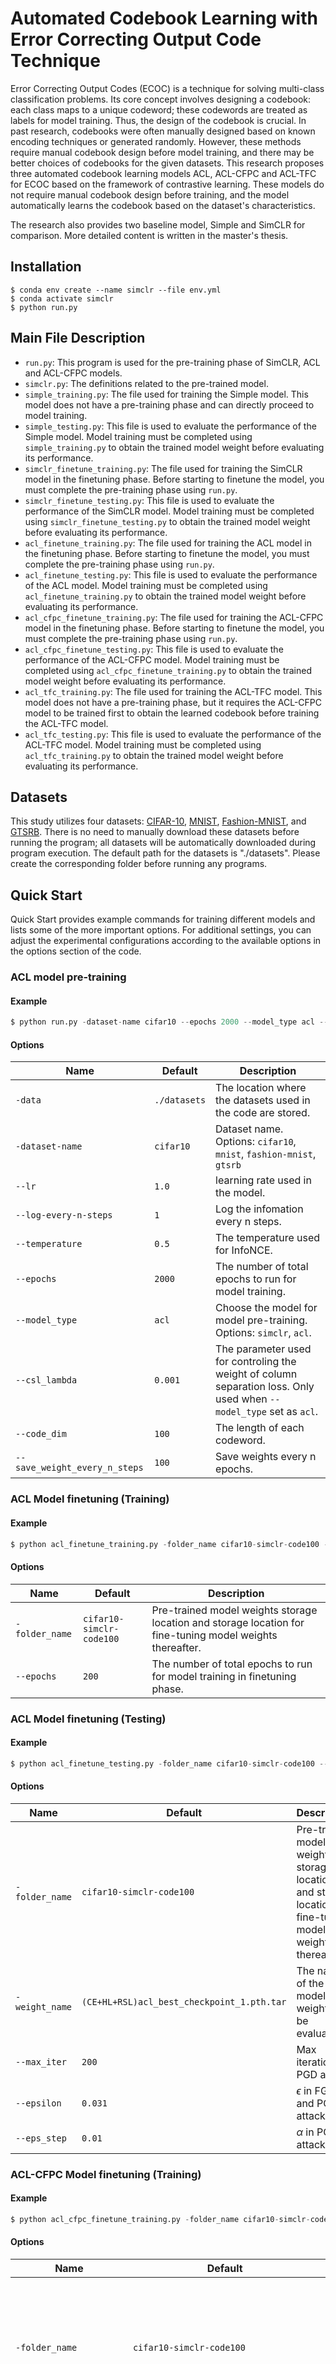 # Automated Codebook Learning with Error Correcting Output Code Technique

Error Correcting Output Codes (ECOC) is a technique for solving multi-class classification problems. Its core concept involves designing a codebook: each class maps to a unique codeword; these codewords are treated as labels for model training. Thus, the design of the codebook is crucial. In past research, codebooks were often manually designed based on known encoding techniques or generated randomly. However, these methods require manual codebook design before model training, and there may be better choices of codebooks for the given datasets. This research proposes three automated codebook learning models ACL, ACL-CFPC and ACL-TFC for ECOC based on the framework of contrastive learning. These models do not require manual codebook design before training, and the model automatically learns the codebook based on the dataset's characteristics. 

The research also provides two baseline model, Simple and SimCLR for comparison. More detailed content is written in the master's thesis.
## Installation

```
$ conda env create --name simclr --file env.yml
$ conda activate simclr
$ python run.py
```

## Main File Description
* `run.py`: This program is used for the pre-training phase of SimCLR, ACL and ACL-CFPC models.
* `simclr.py`: The definitions related to the pre-trained model.
* `simple_training.py`: The file used for training the Simple model. This model does not have a pre-training phase and can directly proceed to model training.
* `simple_testing.py`: This file is used to evaluate the performance of the Simple model. Model training must be completed using `simple_training.py` to obtain the trained model weight before evaluating its performance.
* `simclr_finetune_training.py`: The file used for training the SimCLR model in the finetuning phase. Before starting to finetune the model, you must complete the pre-training phase using `run.py`.
* `simclr_finetune_testing.py`: This file is used to evaluate the performance of the SimCLR model. Model training must be completed using `simclr_finetune_testing.py` to obtain the trained model weight before evaluating its performance.
* `acl_finetune_training.py`: The file used for training the ACL model in the finetuning phase. Before starting to finetune the model, you must complete the pre-training phase using `run.py`.
* `acl_finetune_testing.py`: This file is used to evaluate the performance of the ACL model. Model training must be completed using `acl_finetune_training.py` to obtain the trained model weight before evaluating its performance.
* `acl_cfpc_finetune_training.py`: The file used for training the ACL-CFPC model in the finetuning phase. Before starting to finetune the model, you must complete the pre-training phase using `run.py`.
* `acl_cfpc_finetune_testing.py`: This file is used to evaluate the performance of the ACL-CFPC model. Model training must be completed using `acl_cfpc_finetune_training.py` to obtain the trained model weight before evaluating its performance.
* `acl_tfc_training.py`: The file used for training the ACL-TFC model. This model does not have a pre-training phase, but it requires the ACL-CFPC model to be trained first to obtain the learned codebook before training the ACL-TFC model.
* `acl_tfc_testing.py`: This file is used to evaluate the performance of the ACL-TFC model. Model training must be completed using `acl_tfc_training.py` to obtain the trained model weight before evaluating its performance.


## Datasets
This study utilizes four datasets: [CIFAR-10](https://www.tensorflow.org/datasets/catalog/cifar10), [MNIST](https://www.tensorflow.org/datasets/catalog/mnist), [Fashion-MNIST](https://www.tensorflow.org/datasets/catalog/fashion_mnist), and [GTSRB](https://www.tensorflow.org/datasets/catalog/visual_domain_decathlon). There is no need to manually download these datasets before running the program; all datasets will be automatically downloaded during program execution. The default path for the datasets is "./datasets". Please create the corresponding folder before running any programs.

## Quick Start
Quick Start provides example commands for training different models and lists some of the more important options. For additional settings, you can adjust the experimental configurations according to the available options in the options section of the code.

### ACL model pre-training
#### Example

```python
$ python run.py -dataset-name cifar10 --epochs 2000 --model_type acl --csl_lambda 0.001 --code_dim 100 --save_weight_every_n_steps 100
```

#### Options
| Name      | Default | Description |
|-----------|---------|-------------|
| `-data` | `./datasets`   | The location where the datasets used in the code are stored.  |
| `-dataset-name` | `cifar10`   | Dataset name.  <br/> Options: `cifar10`, `mnist`, `fashion-mnist`, `gtsrb`|
| `--lr` | `1.0`   | learning rate used in the model. |
| `--log-every-n-steps` | `1`   | Log the infomation every n steps. |
| `--temperature` | `0.5`   | The temperature used for InfoNCE. |
| `--epochs` | `2000`   | The number of total epochs to run for model training. |
| `--model_type` | `acl`   | Choose the model for model pre-training. <br/> Options: `simclr`, `acl`. |
| `--csl_lambda` | `0.001`   | The parameter used for controling the weight of column separation loss. Only used when `--model_type` set as `acl`. |
| `--code_dim` | `100`   | The length of each codeword. |
| `--save_weight_every_n_steps` | `100`   |Save weights every n epochs. |

### ACL Model finetuning (Training)
#### Example

```python
$ python acl_finetune_training.py -folder_name cifar10-simclr-code100 --epochs 200 --pretrain_epochs 1800 
```

#### Options
| Name      | Default | Description |
|-----------|---------|-------------|
| `-folder_name` | `cifar10-simclr-code100`   | Pre-trained model weights storage location and storage location for fine-tuning model weights thereafter.  |
| `--epochs` | `200`   | The number of total epochs to run for model training in finetuning phase. |

### ACL Model finetuning (Testing)
#### Example

```python
$ python acl_finetune_testing.py -folder_name cifar10-simclr-code100 --attack_type FGSM 
```

#### Options
| Name      | Default | Description |
|-----------|---------|-------------|
| `-folder_name` | `cifar10-simclr-code100`   | Pre-trained model weights storage location and storage location for fine-tuning model weights thereafter.  |
| `-weight_name` | `(CE+HL+RSL)acl_best_checkpoint_1.pth.tar`   | The name of the model weights to be evaluated. |
| `--max_iter` | `200`   | Max iteration for PGD attack.  |
| `--epsilon` | `0.031`   | $\epsilon$ in FGSM and PGD attack.  |
| `--eps_step` | `0.01`   | $\alpha$ in PGD attack. |



### ACL-CFPC Model finetuning (Training)
#### Example

```python
$ python acl_cfpc_finetune_training.py -folder_name cifar10-simclr-code100 --epochs 200 --pretrain_epochs 1800 -learned_codebook_name (CE+HL+RSL)cifar10_100bits_codebooks
```

#### Options
| Name      | Default | Description |
|-----------|---------|-------------|
| `-folder_name` | `cifar10-simclr-code100`   | Pre-trained model weights storage location and storage location for fine-tuning model weights thereafter.  |
| `--epochs` | `200`   | The number of total epochs to run for model training in finetuning phase. |
| `-learned_codebook_name` | `(CE+HL+RSL)cifar10_100bits_codebooks`   | Learned codebook name generated from ACL-CFPC model. |

### ACL-TFC Model Training
#### Example

```python
$ python acl_tfc_training.py -folder_name cifar10-simclr-code100 -dataset_name cifar10 --epochs 2000 -learned_codebook (CE+HL+RSL)cifar10_100bits_codebooks.npy --code_dim 100
```

#### Options
| Name      | Default | Description |
|-----------|---------|-------------|
| `-folder_name` | `cifar10-simclr-code100`   | The storage location for the model weights thereafter.  |
| `-dataset_name` | `cifar10`   | Dataset name.  <br/> Options: `cifar10`, `mnist`, `fashion-mnist`, `gtsrb`|
| `--epochs` | `2000`   | The number of total epochs to run for model training. |
| `-learned_codebook` | `(CE+HL+RSL)cifar10_100bits_codebooks.npy`   | Learned codebook generated from ACL-CFPC model. |
| `--code_dim` | `100`   | The length of each codeword. |
| `--temperature` | `0.5`   | The temperature used for InfoNCE. |
> [!WARNING]  
> The length of the codewords in learned codebook must match to the arch of the ACL-TFC model.



## Config file

Before running SimCLR, make sure you choose the correct running configurations. You can change the running configurations by passing keyword arguments to the ```run.py``` file.

```python

$ python run.py -data ./datasets --dataset-name stl10 --log-every-n-steps 100 --epochs 100 

```

If you want to run it on CPU (for debugging purposes) use the ```--disable-cuda``` option.

For 16-bit precision GPU training, there **NO** need to to install [NVIDIA apex](https://github.com/NVIDIA/apex). Just use the ```--fp16_precision``` flag and this implementation will use [Pytorch built in AMP training](https://pytorch.org/docs/stable/notes/amp_examples.html).

## Feature Evaluation

Feature evaluation is done using a linear model protocol. 

First, we learned features using SimCLR on the ```STL10 unsupervised``` set. Then, we train a linear classifier on top of the frozen features from SimCLR. The linear model is trained on features extracted from the ```STL10 train``` set and evaluated on the ```STL10 test``` set. 

Check the [![Open In Colab](https://colab.research.google.com/assets/colab-badge.svg)](https://github.com/sthalles/SimCLR/blob/simclr-refactor/feature_eval/mini_batch_logistic_regression_evaluator.ipynb) notebook for reproducibility.

Note that SimCLR benefits from **longer training**.

| Linear Classification      | Dataset | Feature Extractor | Architecture                                                                    | Feature dimensionality | Projection Head dimensionality | Epochs | Top1 % |
|----------------------------|---------|-------------------|---------------------------------------------------------------------------------|------------------------|--------------------------------|--------|--------|
| Logistic Regression (Adam) | STL10   | SimCLR            | [ResNet-18](https://drive.google.com/open?id=14_nH2FkyKbt61cieQDiSbBVNP8-gtwgF) | 512                    | 128                            | 100    | 74.45  |
| Logistic Regression (Adam) | CIFAR10 | SimCLR            | [ResNet-18](https://drive.google.com/open?id=1lc2aoVtrAetGn0PnTkOyFzPCIucOJq7C) | 512                    | 128                            | 100    | 69.82  |
| Logistic Regression (Adam) | STL10   | SimCLR            | [ResNet-50](https://drive.google.com/open?id=1ByTKAUsdm_X7tLcii6oAEl5qFRqRMZSu) | 2048                   | 128                            | 50     | 70.075 |
